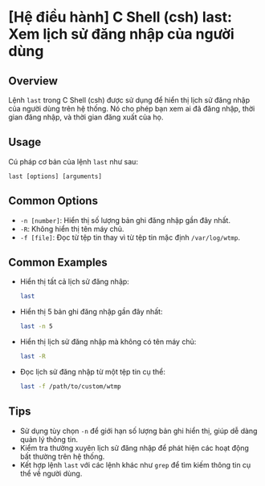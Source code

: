 # [Hệ điều hành] C Shell (csh) last: Xem lịch sử đăng nhập của người dùng

## Overview
Lệnh `last` trong C Shell (csh) được sử dụng để hiển thị lịch sử đăng nhập của người dùng trên hệ thống. Nó cho phép bạn xem ai đã đăng nhập, thời gian đăng nhập, và thời gian đăng xuất của họ.

## Usage
Cú pháp cơ bản của lệnh `last` như sau:
```
last [options] [arguments]
```

## Common Options
- `-n [number]`: Hiển thị số lượng bản ghi đăng nhập gần đây nhất.
- `-R`: Không hiển thị tên máy chủ.
- `-f [file]`: Đọc từ tệp tin thay vì từ tệp tin mặc định `/var/log/wtmp`.

## Common Examples
- Hiển thị tất cả lịch sử đăng nhập:
  ```bash
  last
  ```

- Hiển thị 5 bản ghi đăng nhập gần đây nhất:
  ```bash
  last -n 5
  ```

- Hiển thị lịch sử đăng nhập mà không có tên máy chủ:
  ```bash
  last -R
  ```

- Đọc lịch sử đăng nhập từ một tệp tin cụ thể:
  ```bash
  last -f /path/to/custom/wtmp
  ```

## Tips
- Sử dụng tùy chọn `-n` để giới hạn số lượng bản ghi hiển thị, giúp dễ dàng quản lý thông tin.
- Kiểm tra thường xuyên lịch sử đăng nhập để phát hiện các hoạt động bất thường trên hệ thống.
- Kết hợp lệnh `last` với các lệnh khác như `grep` để tìm kiếm thông tin cụ thể về người dùng.